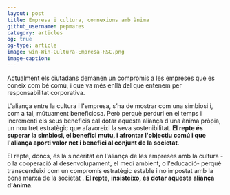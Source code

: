 ```yaml
---
layout: post
title: Empresa i cultura, connexions amb ànima 
github_username: pepmares
category: articles 
og: true
og-type: article
image: win-Win-Cultura-Empresa-RSC.png
image-caption: 
---
```


Actualment els ciutadans demanen un compromís a les empreses que es coneix com bé comú, i que va més enllà del que entenem per responsabilitat corporativa.  

L'aliança entre la cultura i l'empresa, s’ha de mostrar com una simbiosi i, com a tal, mútuament beneficiosa. Però perquè perduri en el temps i incrementi els seus beneficis cal dotar aquesta aliança d'una ànima pròpia, un nou tret estratègic que afavoreixi la seva sostenibilitat. **El repte és superar la simbiosi, el benefici mutu, i afrontar l'objectiu comú i que l'aliança aporti valor net i benefici al conjunt de la societat**. 

El repte, doncs, és la sinceritat en l'aliança de les empreses amb la cultura -o la cooperació al desenvolupament, el medi ambient, o l'educació- perquè transcendeixi com un compromís estratègic estable i no impostat amb la bona marxa de la societat . **El repte, insisteixo, és dotar aquesta aliança d'ànima**.

